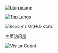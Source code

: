 <a href="https://www.iicoom.fun" target="_blank">
  <img src="https://img-blog.csdnimg.cn/e8a7d3c9441a447da3084633455a78cc.jpeg#pic_center" alt="blog image"/>
</a>


[![Top Langs](https://github-readme-stats.vercel.app/api/top-langs/?username=iicoom)](https://github.com/iicoom/github-readme-stats)

![iicoom's GitHub stats](https://github-readme-stats.vercel.app/api?username=iicoom&show_icons=true&theme=tokyonight)

<p>主页访问量</br></p>

![Visitor Count](https://profile-counter.glitch.me/iicoom/count.svg)
